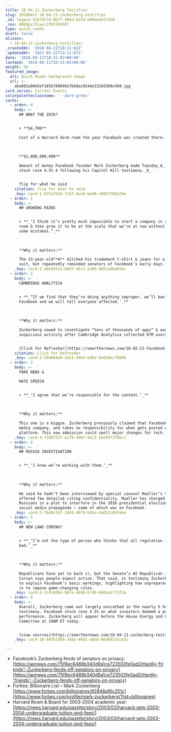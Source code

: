 ```yaml
---
title: 18.04.11 Zuckerberg Testifies
slug: 20180411-18-04-11-zuckerberg-testifies
_id: legacy-5167d27d-9b7f-409d-bafd-e99eee617a58
_rev: O8E8pz1fLwnc3fN7JVF0FC
type: quick_reads
draft: false
aliases:
  - 18-04-11-zuckerberg-testifies/
_createdAt: '2018-04-11T10:31:02Z'
_updatedAt: '2021-03-22T13:11:07Z'
date: '2018-04-11T10:31:02+00:00'
lastmod: '2018-04-11T10:31:02+00:00'
weight: 50
featured_image:
  alt: Quick Reads background image
  url: >-
    aba082a8045ef185b7898401fbb0ac0244e3326d360x360.jpg
card_series: Current Events
colorpaletteclassname: '--dark-green'
cards:
  - order: 0
    body: >-
      ## WHAT THE ZUCK?


      > **$4,706**  

      Cost of a Harvard dorm room the year Facebook was created there.  
        
        
        
      **$2,800,000,000**  

      Amount of money Facebook founder Mark Zuckerberg made Tuesday_A_ as the
      stock rose 4.5% A following his Capitol Hill testimony._A_


      flip for what he said
    citation: flip for what he said
    _key: card-1-83fafb34-7c67-4ce9-bad0-c605776b324e
  - order: 1
    body: >-
      ## GROWING PAINS


      > **_‘I think it’s pretty much impossible to start a company in your dorm
      room & then grow it to be at the scale that we’re at now without making
      some mistakes.”_**  
        
        
        
      **Why it matters:**  

      The 33-year-old**A** ditched his trademark t-shirt & jeans for a navy
      suit, but repeatedly reminded senators of Facebook’s early days.
    _key: card-2-a0e455c2-b0d7-46c1-a305-065ce4ba65ec
  - order: 2
    body: >-
      CAMBRIDGE ANALYTICA


      > **_“If we find that they’re doing anything improper, we’ll ban them from
      Facebook and we will tell everyone affected.’_**  
        
        
        
      **Why it matters:**  

      Zuckerberg vowed to investigate “tens of thousands of apps” & audit
      suspicious activity after Cambridge Analytica collected 87M users data.


      [Click for Refresher](https://smarthernews.com/18-02-21-facebook-fixes/)
    citation: Click for Refresher
    _key: card-3-58d664e0-d2e1-44b4-bd62-6e820ec7868b
  - order: 3
    body: >-
      FAKE NEWS &  

      HATE SPEECH


      > **_‘I agree that we’re responsible for the content.’_**  
        
        
        
      **Why it matters:**  

      This one is a biggie. Zuckerberg previously claimed that Facebook is not a
      media company, and takes no responsibility for what gets posted on the
      platform. This new admission could spell major changes for tech.
    _key: card-4-f506723f-ecf9-4987-9ec3-2ee59f3fbbc1
  - order: 4
    body: >-
      ## RUSSIA INVESTIGATION


      > **_‘I know we’re working with them.’_**  
        
        
        
      **Why it matters:**  

      He said he hadn’t been interviewed by special counsel Mueller’s team, but
      offered few detailsA citing confidentiality. Mueller has charged 13
      Russians in a plot to interfere in the 2016 presidential election through
      social media propaganda – some of which was on Facebook.
    _key: card-5-76d9c15f-2d41-46f8-b45a-4a652c04febe
  - order: 5
    body: >-
      ## NEW LAWS COMING?


      > **_‘I’m not the type of person who thinks that all regulation is
      bad.’_**  
        
        
        
      **Why it matters:**  

      Republicans have yet to back it, but the Senate’s #2 Republican John
      Cornyn says people expect action. That said, in testimony Zuckerberg had
      to explain Facebook’s basic workings, highlighting how unprepared Congress
      is to impose game-changing rules.
    _key: card-6-3c4c0d64-987a-4696-b7d0-660ae1773f2a
  - order: 6
    body: >-
      Overall, Zuckerberg came out largely unscathed in the nearly 5 hours of
      testimony. Facebook stock rose 4.5% on what investors deemed a positive
      performance. Zuckerberg will appear before the House Energy and Commerce
      Committee at 10AM ET today.


      [view sources](https://smarthernews.com/18-04-11-zuckerberg-testifies/)
    _key: card-10-0d7b1589-3eba-46b5-a8a0-86d68233ca2c

---
```

* Facebook’s Zuckerberg fends of senators on privacy:  
[https://apnews.com/75f8ec6489b340d9a1ce723502fe0ad2/Hardly-‘friends’:-Zuckerberg-fends-off-senators-on-privacy](https://apnews.com/75f8ec6489b340d9a1ce723502fe0ad2/Hardly-'friends':-Zuckerberg-fends-off-senators-on-privacy)
* Forbes: Billionaire List – Mark Zuckerberg  
[https://www.forbes.com/billionaires/#2848af6c251c](https://www.forbes.com/profile/mark-zuckerberg/?list=billionaires)
* Harvard Room & Board for 2003-2004 academic year:  
[https://news.harvard.edu/gazette/story/2003/03/harvard-sets-2003-2004-undergraduate-tuition-and-fees/](https://news.harvard.edu/gazette/story/2003/03/harvard-sets-2003-2004-undergraduate-tuition-and-fees/)